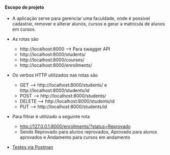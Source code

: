 #### Escopo do projeto

- A aplicação serve para gerenciar uma faculdade, onde é possivel cadastrar, remover e alterar alunos, cursos e gerar a matricula de alunos em cursos.

- As rotas são 
	- http://localhost:8000 --> Para swagger API
    - http://localhost:8000/students/
    - http://localhost:8000/courses/
    - http://localhost:8000/enrollments/

- Os verbos HTTP utilizados nas rotas são 
	- GET --> http://localhost:8000/students/ e http://localhost:8000/students/id
	- POST --> http://localhost:8000/students/
	- DELETE -->  http://localhost:8000/students/id
	- PUT -->  http://localhost:8000/students/id


- Para filtrar é utilizado a seguinte rota
	- http://127.0.0.1:8000/enrollments/?status=Reprovado
	- Sendo Reprovado para alunos reprovados, Aprovado para alunos aprovados e Andamento para cursos em andamento

- [Testes via Postman](https://www.getpostman.com/collections/0eb463ddcd7a45613d74)
